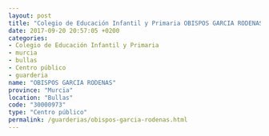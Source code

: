 ```yaml
---
layout: post
title: "Colegio de Educación Infantil y Primaria OBISPOS GARCIA RODENAS"
date: 2017-09-20 20:57:05 +0200
categories:
- Colegio de Educación Infantil y Primaria
- murcia
- bullas
- Centro público
- guarderia
name: "OBISPOS GARCIA RODENAS"
province: "Murcia"
location: "Bullas"
code: "30000973"
type: "Centro público"
permalink: /guarderias/obispos-garcia-rodenas.html
---
```

